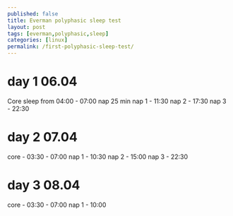 ```yaml
---
published: false
title: Everman polyphasic sleep test
layout: post
tags: [everman,polyphasic,sleep]
categories: [linux]
permalink: /first-polyphasic-sleep-test/
---
```


# day 1 06.04
Core sleep from 04:00 - 07:00
nap 25 min 
nap 1 - 11:30
nap 2 - 17:30
nap 3 - 22:30

# day 2 07.04
core - 03:30 - 07:00
nap 1 - 10:30
nap 2 - 15:00
nap 3 - 22:30

# day 3 08.04
core - 03:30 - 07:00
nap 1 - 10:00


